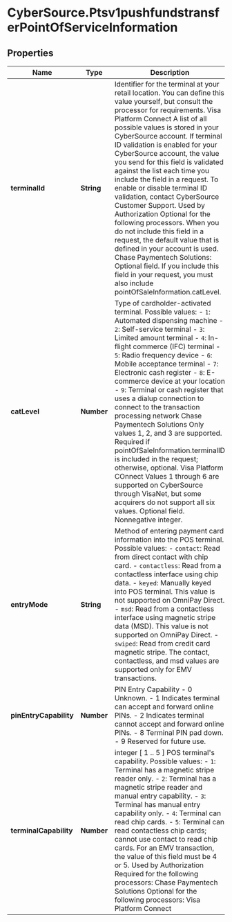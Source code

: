# CyberSource.Ptsv1pushfundstransferPointOfServiceInformation

## Properties
Name | Type | Description | Notes
------------ | ------------- | ------------- | -------------
**terminalId** | **String** | Identifier for the terminal at your retail location. You can define this value yourself, but consult the processor for requirements.  Visa Platform Connect A list of all possible values is stored in your CyberSource account. If terminal ID validation is enabled for your CyberSource account, the value you send for this field is validated against the list each time you include the field in a request. To enable or disable terminal ID validation, contact CyberSource Customer Support.   Used by Authorization Optional for the following processors. When you do not include this field in a request, the default value that is defined in your account is used.  Chase Paymentech Solutions: Optional field. If you include this field in your request, you must also include pointOfSaleInformation.catLevel.  | [optional] 
**catLevel** | **Number** | Type of cardholder-activated terminal. Possible values:  - `1`: Automated dispensing machine - `2`: Self-service terminal - `3`: Limited amount terminal - `4`: In-flight commerce (IFC) terminal - `5`: Radio frequency device - `6`: Mobile acceptance terminal - `7`: Electronic cash register - `8`: E-commerce device at your location - `9`: Terminal or cash register that uses a dialup connection to connect to the transaction processing network  Chase Paymentech Solutions Only values 1, 2, and 3 are supported. Required if pointOfSaleInformation.terminalID is included in the request; otherwise, optional.  Visa Platform COnnect Values 1 through 6 are supported on CyberSource through VisaNet, but some acquirers do not support all six values. Optional field.  Nonnegative integer.  | [optional] 
**entryMode** | **String** | Method of entering payment card information into the POS terminal. Possible values:  - `contact`: Read from direct contact with chip card. - `contactless`: Read from a contactless interface using chip data. - `keyed`: Manually keyed into POS terminal. This value is not supported on OmniPay Direct. - `msd`: Read from a contactless interface using magnetic stripe data (MSD). This value is not supported on OmniPay Direct. - `swiped`: Read from credit card magnetic stripe. The contact, contactless, and msd values are supported only for EMV transactions.  | [optional] 
**pinEntryCapability** | **Number** | PIN Entry Capability - 0 Unknown. - 1 Indicates terminal can accept and forward online PINs. - 2 Indicates terminal cannot accept and forward online PINs. - 8 Terminal PIN pad down. - 9 Reserved for future use.  | [optional] 
**terminalCapability** | **Number** | integer [ 1 .. 5 ] POS terminal's capability. Possible values:  - `1`: Terminal has a magnetic stripe reader only. - `2`: Terminal has a magnetic stripe reader and manual entry capability. - `3`: Terminal has manual entry capability only. - `4`: Terminal can read chip cards. - `5`: Terminal can read contactless chip cards; cannot use contact to read chip cards. For an EMV transaction, the value of this field must be 4 or 5.  Used by Authorization Required for the following processors: Chase Paymentech Solutions  Optional for the following processors: Visa Platform Connect  | [optional] 


